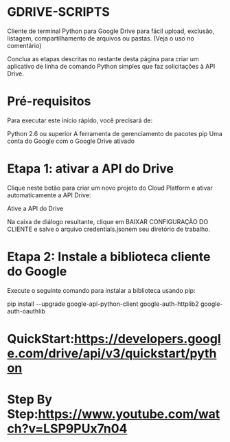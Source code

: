 # GDRIVE-SCRIPTS
Cliente de terminal Python para Google Drive para fácil upload, exclusão, listagem, compartilhamento de arquivos ou pastas. (Veja o uso no comentário)

Conclua as etapas descritas no restante desta página para criar um aplicativo de linha de comando Python simples que faz solicitações à API Drive.

# Pré-requisitos
Para executar este início rápido, você precisará de:

Python 2.6 ou superior
A ferramenta de gerenciamento de pacotes pip
Uma conta do Google com o Google Drive ativado

# Etapa 1: ativar a API do Drive
Clique neste botão para criar um novo projeto do Cloud Platform e ativar automaticamente a API Drive:

Ative a API do Drive

Na caixa de diálogo resultante, clique em BAIXAR CONFIGURAÇÃO DO CLIENTE e salve o arquivo credentials.jsonem seu diretório de trabalho.
# Etapa 2: Instale a biblioteca cliente do Google
Execute o seguinte comando para instalar a biblioteca usando pip:

pip install --upgrade google-api-python-client google-auth-httplib2 google-auth-oauthlib

# QuickStart:https://developers.google.com/drive/api/v3/quickstart/python

# Step By Step:https://www.youtube.com/watch?v=LSP9PUx7n04
